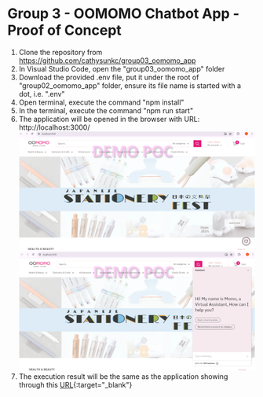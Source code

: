 # Group 3 - OOMOMO Chatbot App - Proof of Concept

1. Clone the repository from https://github.com/cathysunkc/group03_oomomo_app
2. In Visual Studio Code, open the "group03_oomomo_app" folder
3. Download the provided .env file, put it under the root of "group02_oomomo_app" folder, ensure its file name is started with a dot, i.e. ".env"
4. Open terminal, execute the command "npm install"
5. In the terminal, execute the command "npm run start"
6. The application will be opened in the browser with URL: http://localhost:3000/
   ![TestResult01](https://raw.githubusercontent.com/cathysunkc/public/02746352082c9ec142d4948c0575b6d929123523/TestResultImage01.png)
   ![TestResult02](https://raw.githubusercontent.com/cathysunkc/public/02746352082c9ec142d4948c0575b6d929123523/TestResultImage02.png)
7. The execution result will be the same as the application showing through this [URL](https://web-chat.global.assistant.watson.appdomain.cloud/preview.html?backgroundImageURL=https%3A%2F%2Fus-south.assistant.watson.cloud.ibm.com%2Fpublic%2Fimages%2Fupx-ea9bade8-007c-4969-9b26-2f503b738f74%3A%3A5b3309f1-61c4-4a98-ba8e-6c26601aa9c5&integrationID=bcbbd007-bee7-4345-a512-ae835467e2bf&region=us-south&serviceInstanceID=ea9bade8-007c-4969-9b26-2f503b738f74){:target="\_blank"}
